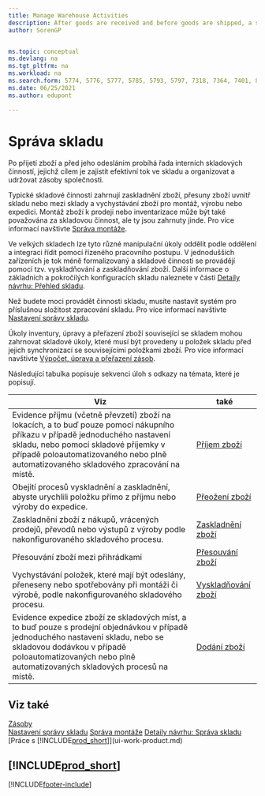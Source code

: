 ```yaml
---
title: Manage Warehouse Activities
description: After goods are received and before goods are shipped, a series of internal warehouse activities take place to ensure an effective flow through the warehouse.
author: SorenGP


ms.topic: conceptual
ms.devlang: na
ms.tgt_pltfrm: na
ms.workload: na
ms.search.form: 5774, 5776, 5777, 5785, 5793, 5797, 7318, 7364, 7401, 8909, 9000, 9008, 9009, 9050, 9053, 9056
ms.date: 06/25/2021
ms.author: edupont

---
```

# Správa skladu

Po přijetí zboží a před jeho odesláním probíhá řada interních skladových činností, jejichž cílem je zajistit efektivní tok ve skladu a organizovat a udržovat zásoby společnosti.

Typické skladové činnosti zahrnují zaskladnění zboží, přesuny zboží uvnitř skladu nebo mezi sklady a vychystávání zboží pro montáž, výrobu nebo expedici. Montáž zboží k prodeji nebo inventarizace může být také považována za skladovou činnost, ale ty jsou zahrnuty jinde. Pro více informací navštivte [Správa montáže](assembly-assemble-items.md).

Ve velkých skladech lze tyto různé manipulační úkoly oddělit podle oddělení a integraci řídit pomocí řízeného pracovního postupu. V jednodušších zařízeních je tok méně formalizovaný a skladové činnosti se provádějí pomocí tzv. vyskladňování a zaskladňování zboží. Další informace o základních a pokročilých konfiguracích skladu naleznete v části [Detaily návrhu: Přehled skladu](design-details-warehouse-overview.md).

Než budete moci provádět činnosti skladu, musíte nastavit systém pro příslušnou složitost zpracování skladu. Pro více informací navštivte [Nastavení správy skladu](warehouse-setup-warehouse.md).

Úkoly inventury, úpravy a přeřazení zboží související se skladem mohou zahrnovat skladové úkoly, které musí být provedeny u položek skladu před jejich synchronizací se souvisejícími položkami zboží. Pro více informací navštivte [Výpočet, úprava a přeřazení zásob](inventory-how-count-adjust-reclassify.md).

Následující tabulka popisuje sekvenci úloh s odkazy na témata, které je popisují.

| **Viz** | **také** |
|------------|-------------|  
| Evidence příjmu (včetně převzetí) zboží na lokacích, a to buď pouze pomocí nákupního příkazu v případě jednoduchého nastavení skladu, nebo pomocí skladové příjemky v případě poloautomatizovaného nebo plně automatizovaného skladového zpracování na místě. | [Příjem zboží](warehouse-how-receive-items.md) |
| Obejití procesů vyskladnění a zaskladnění, abyste urychlili položku přímo z příjmu nebo výroby do expedice. | [Přeožení zboží](warehouse-how-to-cross-dock-items.md) |
| Zaskladnění zboží z nákupů, vrácených prodejů, převodů nebo výstupů z výroby podle nakonfigurovaného skladového procesu. | [Zaskladnění zboží](warehouse-put-away-items.md) |
| Přesouvání zboží mezi přihrádkami | [Přesouvání zboží](warehouse-move-items.md) |
| Vychystávání položek, které mají být odeslány, přeneseny nebo spotřebovány při montáži či výrobě, podle nakonfigurovaného skladového procesu. | [Vyskladňování zboží](warehouse-pick-items.md) |
| Evidence expedice zboží ze skladových míst, a to buď pouze s prodejní objednávkou v případě jednoduchého nastavení skladu, nebo se skladovou dodávkou v případě poloautomatizovaných nebo plně automatizovaných skladových procesů na místě. | [Dodání zboží](warehouse-how-ship-items.md) |

## Viz také

[Zásoby](inventory-manage-inventory.md)  
[Nastavení správy skladu](warehouse-setup-warehouse.md)
[Správa montáže](assembly-assemble-items.md)
[Detaily návrhu: Správa skladu](design-details-warehouse-management.md)  
[Práce s [!INCLUDE[prod_short](includes/prod_short.md)]](ui-work-product.md)

## [!INCLUDE[prod_short](includes/free_trial_md.md)]


[!INCLUDE[footer-include](includes/footer-banner.md)]